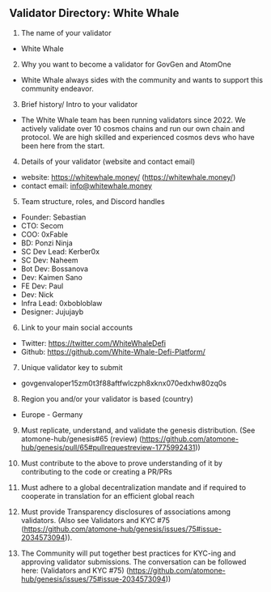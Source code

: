 ## Validator Directory: White Whale 

1) The name of your validator

- White Whale

2) Why you want to become a validator for GovGen and AtomOne

- White Whale always sides with the community and wants to support this community endeavor.

3) Brief history/ Intro to your validator 

- The White Whale team has been running validators since 2022. We actively validate over 10 cosmos chains and run our own chain and protocol. We are high skilled and experienced cosmos devs who have been here from the start. 

4) Details of your validator (website and contact email)

- website: https://whitewhale.money/ (https://whitewhale.money/) 
- contact email: info@whitewhale.money

5) Team structure, roles, and Discord handles

- Founder: Sebastian
- CTO: Secom
- COO: 0xFable
- BD: Ponzi Ninja
- SC Dev Lead: Kerber0x
- SC Dev: Naheem
- Bot Dev: Bossanova
- Dev: Kaimen Sano
- FE Dev: Paul
- Dev: Nick
- Infra Lead: 0xbobloblaw
- Designer: Jujujayb

6) Link to your main social accounts

- Twitter: https://twitter.com/WhiteWhaleDefi
- Github: https://github.com/White-Whale-Defi-Platform/

7) Unique validator key to submit

- govgenvaloper15zm0t3f88aftfwlczph8xknx070edxhw80zq0s

8) Region you and/or your validator is based (country)

- Europe - Germany

9) Must replicate, understand, and validate the genesis distribution. (See atomone-hub/genesis#65 (review) (https://github.com/atomone-hub/genesis/pull/65#pullrequestreview-1775992431))

10) Must contribute to the above to prove understanding of it by contributing to the code or creating a PR/PRs

11) Must adhere to a global decentralization mandate and if required to cooperate in translation for an efficient global reach

12) Must provide Transparency disclosures of associations among validators. (Also see Validators and KYC #75 (https://github.com/atomone-hub/genesis/issues/75#issue-2034573094)).

13) The Community will put together best practices for KYC-ing and approving validator submissions. The conversation can be followed here: (Validators and KYC #75) (https://github.com/atomone-hub/genesis/issues/75#issue-2034573094))
